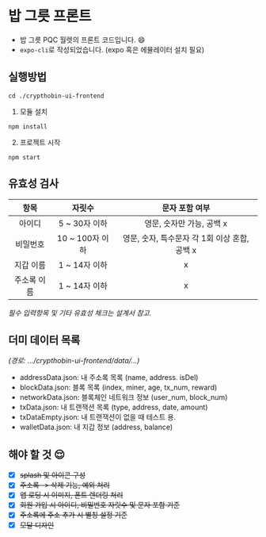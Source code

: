 # 밥 그릇 프론트
- 밥 그릇 PQC 월렛의 프론트 코드입니다. :smile:
- `expo-cli`로 작성되었습니다. (expo 혹은 에뮬레이터 설치 필요)
## 실행방법
```
cd ./crypthobin-ui-frontend
```
1. 모듈 설치
```
npm install
```
2. 프로젝트 시작
```
npm start
```
## 유효성 검사
|항목|자릿수|문자 포함 여부|
|:---:|:---:|:---:|
|아이디|5 ~ 30자 이하|영문, 숫자만 가능, 공백 x|
|비밀번호|10 ~ 100자 이하|영문, 숫자, 특수문자 각 1회 이상 혼합, 공백 x|
|지갑 이름|1 ~ 14자 이하|x|
|주소록 이름|1 ~ 14자 이하|x|

*필수 입력항목 및 기타 유효성 체크는 설계서 참고.*

## 더미 데이터 목록
*(경로: .../crypthobin-ui-frontend/data/...)*
- addressData.json: 내 주소록 목록 (name, address. isDel)
- blockData.json: 블록 목록 (index, miner, age, tx_num, reward)
- networkData.json: 블록체인 네트워크 정보 (user_num, block_num)
- txData.json: 내 트랜잭션 목록 (type, address, date, amount)
- txDataEmpty.json: 내 트랜잭션이 없을 때 테스트 용.
- walletData.json: 내 지갑 정보 (address, balance)
## 해야 할 것 :relieved:
- [x] ~~splash 및 아이콘 구성~~
- [x] ~~주소록 -> 삭제 기능, 예외 처리~~
- [x] ~~앱 로딩 시 이미지, 폰트 렌더링 처리~~
- [x] ~~회원 가입 시 아이디, 비밀번호 자릿수 및 문자 포함 기준~~
- [x] ~~주소록에 주소 추가 시 별칭 설정 기준~~
- [x] ~~모달 디자인~~ 
